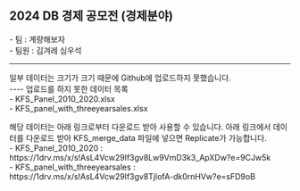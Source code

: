 ## 2024 DB 경제 공모전 (경제분야)<br>
<p>- 팀 : 계량해보자<br>
- 팀원 : 김겨레 심우석</p>

------
<p>일부 데이터는 크기가 크기 때문에 Github에 업로드하지 못했습니다.<br>
----
업로드를 하지 못한 데이터 목록<br>
- KFS_Panel_2010_2020.xlsx<br>
- KFS_panel_with_threeyearsales.xlsx</p>

<p>해당 데이터는 아래 링크로부터 다운로드 받아 사용할 수 있습니다. 아래 링크에서 데이터를 다운로드 받아 KFS_merge_data 파일에 넣으면 Replicate가 가능합니다.<br>
- KFS_Panel_2010_2020 : https://1drv.ms/x/s!AsL4Vcw29lf3gv8Lw9VmD3k3_ApXDw?e=9CJw5k<br>
- KFS_panel_with_threeyearsales : https://1drv.ms/x/s!AsL4Vcw29lf3gv8TjlofA-dk0rnHVw?e=sFD9oB</p>
